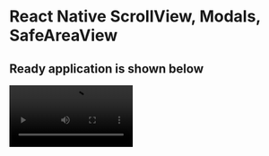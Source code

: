 # React Native ScrollView, Modals, SafeAreaView

## Ready application is shown below

<video width="220">
    <source src="./assets/demo.mp4" type="video/mp4">
</video>
